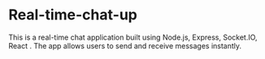 # Real-time-chat-up
This is a real-time chat application built using   Node.js, Express, Socket.IO, React . The app allows users to  send and receive messages instantly.
